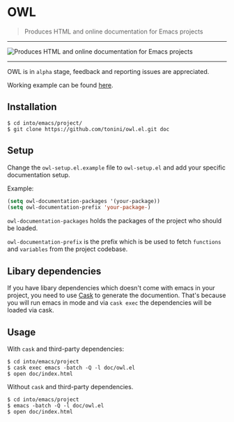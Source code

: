 # OWL

> Produces HTML and online documentation for Emacs projects

***

![Produces HTML and online documentation for Emacs projects](http://i.imgur.com/QumUjDY.png)

***

OWL is in `alpha` stage, feedback and reporting issues are appreciated.

Working example can be found [here](https://github.com/tonini/owl-example).

## Installation

```
$ cd into/emacs/project/
$ git clone https://github.com/tonini/owl.el.git doc
```

## Setup

Change the `owl-setup.el.example` file to `owl-setup.el` and add your specific
documentation setup.

Example:

```el
(setq owl-documentation-packages '(your-package))
(setq owl-documentation-prefix 'your-package-)
```

`owl-documentation-packages` holds the packages of the project who should be loaded.

`owl-documentation-prefix` is the prefix which is be used to fetch `functions`
and `variables` from the project codebase.

## Libary dependencies

If you have libary dependencies which doesn't come with emacs in your project, you need to use
[Cask](https://github.com/cask/cask) to generate the documention. That's because
you will run emacs in mode and via `cask exec` the dependencies will be loaded
via cask.

## Usage

With `cask` and third-party dependencies:

```
$ cd into/emacs/project
$ cask exec emacs -batch -Q -l doc/owl.el
$ open doc/index.html
```

Without `cask` and third-party dependencies.
```
$ cd into/emacs/project
$ emacs -batch -Q -l doc/owl.el
$ open doc/index.html
```
